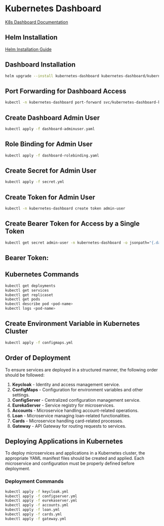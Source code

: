 # Kubernetes Dashboard

[K8s Dashboard Documentation](https://kubernetes.io/docs/tasks/access-application-cluster/web-ui-dashboard/)

## Helm Installation
[Helm Installation Guide](https://helm.sh/docs/intro/install/)

## Dashboard Installation
```sh
helm upgrade --install kubernetes-dashboard kubernetes-dashboard/kubernetes-dashboard --create-namespace --namespace kubernetes-dashboard
```

## Port Forwarding for Dashboard Access
```sh
kubectl -n kubernetes-dashboard port-forward svc/kubernetes-dashboard-kong-proxy 8443:443
```

## Create Dashboard Admin User
```sh
kubectl apply -f dashboard-adminuser.yaml
```

## Role Binding for Admin User
```sh
kubectl apply -f dashboard-rolebinding.yaml
```

## Create Secret for Admin User
```sh
kubectl apply -f secret.yml
```

## Create Token for Admin User
```sh
kubectl -n kubernetes-dashboard create token admin-user
```

## Create Bearer Token for Access by a Single Token
```sh
kubectl get secret admin-user -n kubernetes-dashboard -o jsonpath="{.data.token}" | base64 -d
```

## Bearer Token:


## Kubernetes Commands
```sh
kubectl get deployments
kubectl get services
kubectl get replicaset
kubectl get pods
kubectl describe pod <pod-name>
kubectl logs <pod-name>
```

## Create Environment Variable in Kubernetes Cluster
```sh
kubectl apply -f configmaps.yml
```

## Order of Deployment
To ensure services are deployed in a structured manner, the following order should be followed:

1. **Keycloak** - Identity and access management service.
2. **ConfigMaps** - Configuration for environment variables and other settings.
3. **ConfigServer** - Centralized configuration management service.
4. **EurekaServer** - Service registry for microservices.
5. **Accounts** - Microservice handling account-related operations.
6. **Loan** - Microservice managing loan-related functionalities.
7. **Cards** - Microservice handling card-related processes.
8. **Gateway** - API Gateway for routing requests to services.

## Deploying Applications in Kubernetes
To deploy microservices and applications in a Kubernetes cluster, the appropriate YAML manifest files should be created and applied. Each microservice and configuration must be properly defined before deployment.

### Deployment Commands
```sh
kubectl apply -f keycloak.yml
kubectl apply -f configserver.yml
kubectl apply -f eurekaserver.yml
kubectl apply -f accounts.yml
kubectl apply -f loan.yml
kubectl apply -f cards.yml
kubectl apply -f gateway.yml
```

